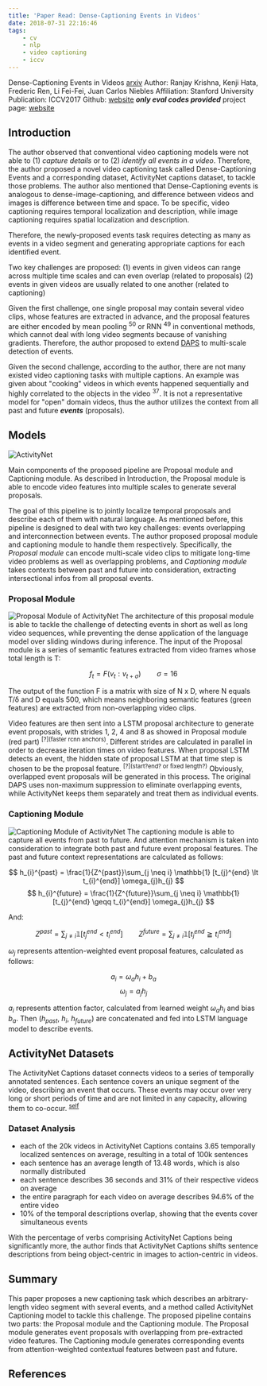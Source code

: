 ```yaml
---
title: 'Paper Read: Dense-Captioning Events in Videos'
date: 2018-07-31 22:16:46
tags: 
	- cv 
	- nlp
	- video captioning
	- iccv
---
```


Dense-Captioning Events in Videos [arxiv](https://arxiv.org/abs/1705.00754)
Author: Ranjay Krishna, Kenji Hata, Frederic Ren, Li Fei-Fei, Juan Carlos Niebles
Affiliation: Stanford University
Publication: ICCV2017
Github: [website](https://github.com/ranjaykrishna/densevid_eval) ***only eval codes provided***
project page: [website](https://cs.stanford.edu/people/ranjaykrishna/densevid/)

<!-- more -->

## Introduction

The author observed that conventional video captioning models were not able to (1) *capture details* or to (2) *identify all events in a video*. Therefore, the author proposed a novel video captioning task called Dense-Captioning Events and a corresponding dataset, ActivityNet captions dataset, to tackle those problems. The author also mentioned that Dense-Captioning events is analogous to dense-image-captioning, and difference between videos and images is difference between time and space. To be specific, video captioning requires temporal localization and description, while image captioning requires spatial localization and description.

Therefore, the newly-proposed events task requires detecting as many as events in a video segment and generating appropriate captions for each identified event. 

Two key challenges are proposed: 
(1) events in given videos can range across multiple time scales and can even overlap (related to proposals)
(2) events in given videos are usually related to one another (related to captioning)

Given the first challenge, one single proposal may contain several video clips, whose features are extracted in advance, and the proposal features are either encoded by mean pooling <sup>50</sup> or RNN <sup>49</sup> in conventional methods, which cannot deal with long video segments because of vanishing gradients. Therefore, the author proposed to extend [DAPS]() to multi-scale detection of events.

Given the second challenge, according to the author, there are not many existed video captioning tasks with multiple captions. An example was given about "cooking" videos in which events happened sequentially and highly correlated to the objects in the video <sup>37</sup>. It is not a representative model for "open" domain videos, thus the author utilizes the context from all past and future ***events*** (proposals).

<!-- ## Pipeline -->

## Models

![ActivityNet](model.jpg)

Main components of the proposed pipeline are Proposal module and Captioning module. As described in Introduction, the Proposal module is able to encode video features into multiple scales to generate several proposals. 

The goal of this pipeline is to jointly localize temporal proposals and describe each of them with natural language. As mentioned before, this pipeline is designed to deal with two key challenges: events overlapping and interconnection between events. The author proposed proposal module and captioning module to handle them respectively. Specifically, the *Proposal module* can encode multi-scale video clips to mitigate long-time video problems as well as overlapping problems, and *Captioning module* takes contexts between past and future into consideration, extracting intersectional infos from all proposal events. 

### Proposal Module
<!-- The Proposal module is a modification from [DAPS](), and DAPS pipelines are as follows: -->

<!-- ![DAPs](daps_model.jpg) -->

![Proposal Module of ActivityNet](proposal_model.jpg)
The architecture of this proposal module is able to tackle the challenge of detecting events in short as well as long video sequences, while preventing the dense application of the language model over sliding windows during inference. The input of the Proposal module is a series of semantic features extracted from video frames whose total length is T: 

$$
f_t = F(v_t : v_{t+\sigma})  \hspace{2em} \sigma = 16
$$

The output of the function F is a matrix with size of N x D, where N equals T/δ and D equals 500, which means neighboring semantic features (green features) are extracted from non-overlapping video clips.

Video features are then sent into a LSTM proposal architecture to generate event proposals, with strides 1, 2, 4 and 8 as showed in Proposal module (red part) <sup>[?](faster rcnn anchors)</sup>. Different strides are calculated in parallel in order to decrease iteration times on video features. When proposal LSTM detects an event, the hidden state of proposal LSTM at that time step is chosen to be the proposal feature. <sup>[?](start?end? or fixed length?)</sup> Obviously, overlapped event proposals will be generated in this process. The original DAPS uses non-maximum suppression to eliminate overlapping events, while ActivityNet keeps them separately and treat them as individual events. 

### Captioning Module

![Captioning Module of ActivityNet](captioning_model.jpg)
The captioning module is able to capture all events from past to future. And attention mechanism is taken into consideration to integrate both past and future event proposal features. The past and future context representations are calculated as follows:

$$
h_{i}^{past} = \frac{1}{Z^{past}}\sum_{j \neq i} \mathbb{1} [t_{j}^{end} \lt t_{i}^{end}] \omega_{j}h_{j}
$$
$$
h_{i}^{future} = \frac{1}{Z^{future}}\sum_{j \neq i} \mathbb{1} [t_{j}^{end} \geqq t_{i}^{end}] \omega_{j}h_{j}
$$

And:

$$
Z^{past} = \sum_{j \neq i} \mathbb{1} [t_{j}^{end} \lt t_{i}^{end}] \hspace{2em} Z^{future} = \sum_{j \neq i} \mathbb{1} [t_{j}^{end} \geqq t_{i}^{end}]
$$

$\omega_{j}$ represents attention-weighted event proposal features, calculated as follows:

$$
a_{i} = \omega_{a}h_{i} + b_{a}
$$
$$
\omega_{j} = a_{j}h_{j}
$$

$a_{i}$ represents attention factor, calculated from learned weight $\omega_{a}h_{i}$ and bias $b_{a}$. Then ($h_{past}$, $h_{i}$, $h_{future}$) are concatenated and fed into LSTM language model to describe events. 


## ActivityNet Datasets

The ActivityNet Captions dataset connects videos to a series of temporally annotated sentences. Each sentence covers an unique segment of the video, describing an event that occurs. These events may occur over very long or short periods of time and are not limited in any capacity, allowing them to co-occur. <sup>[self]()</sup>

### Dataset Analysis

* each of the 20k videos in ActivityNet Captions contains 3.65 temporally localized sentences on average, resulting in a total of 100k sentences
* each sentence has an average length of 13.48 words, which is also normally distributed
* each sentence describes 36 seconds and 31% of their respective videos on average
* the entire paragraph for each video on average describes 94.6% of the entire video
* 10% of the temporal descriptions overlap, showing that the events cover simultaneous events

With the percentage of verbs comprising ActivityNet Captions being significantly more, the author finds that ActivityNet Captions shifts sentence descriptions from being object-centric in images to action-centric in videos. 

## Summary

This paper proposes a new captioning task which describes an arbitrary-length video segment with several events, and a method called ActivityNet Captioning model to tackle this challenge. The proposed pipeline contains two parts: the Proposal module and the Captioning module. The Proposal module generates event proposals with overlapping from pre-extracted video features. The Captioning module generates corresponding events from attention-weighted contextual features between past and future. 

## References

